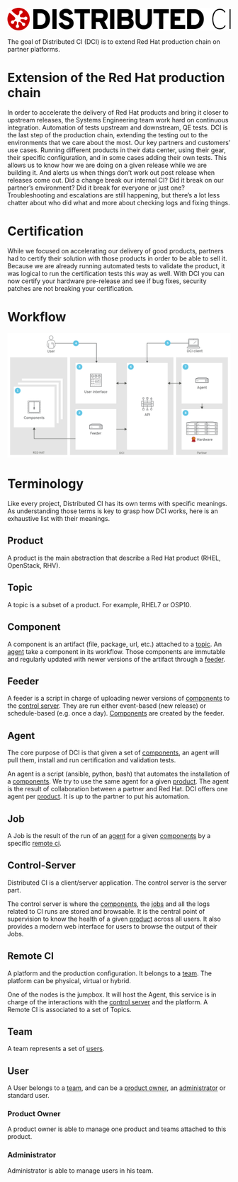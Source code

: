 ![image](./logo.png)

The goal of Distributed CI (DCI) is to extend Red Hat production chain on partner platforms.


# Extension of the Red Hat production chain

In order to accelerate the delivery of Red Hat products and bring it closer to upstream releases, the Systems Engineering team work hard on continuous integration. Automation of tests upstream and downstream, QE tests. DCI is the last step of the production chain, extending the testing out to the environments that we care about the most. Our key partners and customers’ use cases. Running different products in their data center, using their gear, their specific configuration, and in some cases adding their own tests. This allows us to know how we are doing on a given release while we are building it. And alerts us when things don’t work out post release when releases come out. Did a change break our internal CI? Did it break on our partner’s environment? Did it break for everyone or just one? Troubleshooting and escalations are still happening, but there’s a lot less chatter about who did what and more about checking logs and fixing things.


# Certification

While we focused on accelerating our delivery of good products, partners had to certify their solution with those products in order to be able to sell it. Because we are already running automated tests to validate the product, it was logical to run the certification tests this way as well. With DCI you can now certify your hardware pre-release and see if bug fixes, security patches are not breaking your certification.

# Workflow

![image](./workflow.png)


# Terminology

Like every project, Distributed CI has its own terms with specific meanings. As understanding those terms is key to grasp how DCI works, here is an exhaustive list with their meanings.

## Product

A product is the main abstraction that describe a Red Hat product (RHEL, OpenStack, RHV).

## Topic

A topic is a subset of a product. For example, RHEL7 or OSP10.

## Component

A component is an artifact (file, package, url, etc.) attached to a [topic](#topic). An [agent](#agent) take a component in its workflow. Those components are immutable and regularly updated with newer versions of the artifact through a [feeder](#feeder).

## Feeder

A feeder is a script in charge of uploading newer versions of [components](#component) to the [control server](#control-server). They are run either event-based (new release) or schedule-based (e.g. once a day). [Components](#component) are created by the feeder.

## Agent

The core purpose of DCI is that given a set of [components](#component), an agent will pull them, install and run certification and validation tests.

An agent is a script (ansible, python, bash) that automates the installation of a [components](#component). We try to use the same agent for a given [product](#product). The agent is the result of collaboration between a partner and Red Hat. DCI offers one agent per [product](#product). It is up to the partner to put his automation.

## Job

A Job is the result of the run of an [agent](#agent) for a given [components](#component) by a specific [remote ci](#remote-ci).

## Control-Server

Distributed CI is a client/server application. The control server is the server part.

The control server is where the [components](#component), the [jobs](#job) and all the logs related to CI runs are stored and browsable. It is the central point of supervision to know the health of a given [product](#product) across all users. It also provides a modern web interface for users to browse the output of their Jobs.

## Remote CI

A platform and the production configuration. It belongs to a [team](#team). The platform can be physical, virtual or hybrid.

One of the nodes is the jumpbox. It will host the Agent, this service is in charge of the interactions with the [control server](#control-server) and the platform. A Remote CI is associated to a set of Topics.

## Team

A team represents a set of [users](#user).

## User

A User belongs to a [team](#team), and can be a [product owner](#product-owner), an [administrator](#administrator) or standard user.

### Product Owner

A product owner is able to manage one product and teams attached to this product. 

### Administrator

Administrator is able to manage users in his team.
